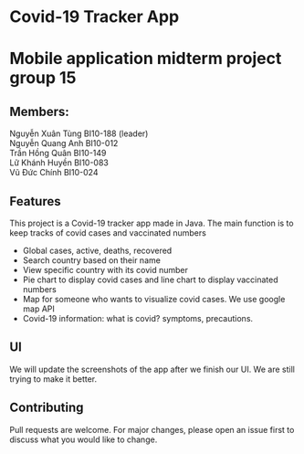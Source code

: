 # Covid-19 Tracker App

# Mobile application midterm project group 15
## Members:
Nguyễn Xuân Tùng BI10-188 (leader)\
Nguyễn Quang Anh BI10-012\
Trần Hồng Quân BI10-149\
Lữ Khánh Huyền BI10-083\
Vũ Đức Chính BI10-024

## Features
This project is a Covid-19 tracker app made in Java. The main function is to keep tracks of covid cases and vaccinated numbers
* Global cases, active, deaths, recovered 
* Search country based on their name
* View specific country with its covid number
* Pie chart to display covid cases and line chart to display vaccinated numbers
* Map for someone who wants to visualize covid cases. We use google map API
* Covid-19 information: what is covid? symptoms, precautions.

## UI
We will update the screenshots of the app after we finish our UI. We are still trying to make it better.

## Contributing
Pull requests are welcome. For major changes, please open an issue first to discuss what you would like to change.